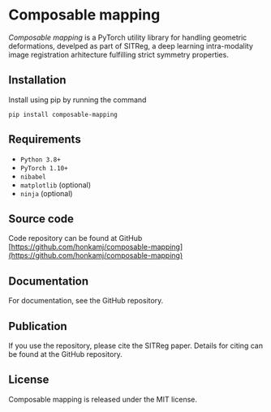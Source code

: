 # Composable mapping

*Composable mapping* is a PyTorch utility library for handling geometric deformations, develped as part of SITReg, a deep learning intra-modality image registration arhitecture fulfilling strict symmetry properties.

## Installation

Install using pip by running the command

    pip install composable-mapping

## Requirements

- `Python 3.8+`
- `PyTorch 1.10+`
- `nibabel`
- `matplotlib` (optional)
- `ninja` (optional)

## Source code

Code repository can be found at GitHub [https://github.com/honkamj/composable-mapping](https://github.com/honkamj/composable-mapping)

## Documentation

For documentation, see the GitHub repository.

## Publication

If you use the repository, please cite the SITReg paper. Details for citing can be found at the GitHub repository.

## License

Composable mapping is released under the MIT license.
